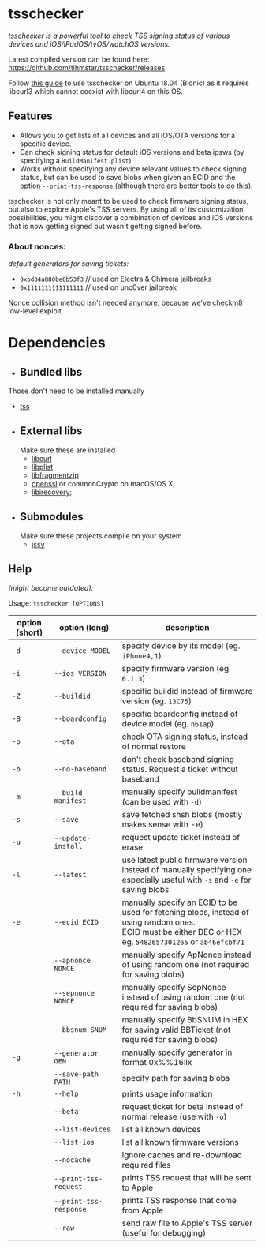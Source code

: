# tsschecker  
_tsschecker is a powerful tool to check TSS signing status of various devices and iOS/iPadOS/tvOS/watchOS versions._

Latest compiled version can be found here: https://github.com/tihmstar/tsschecker/releases.

Follow [this guide](https://dev.to/jake/using-libcurl3-and-libcurl4-on-ubuntu-1804-bionic-184g) to use tsschecker on Ubuntu 18.04 (Bionic) as it requires libcurl3 which cannot coexist with libcurl4 on this OS.

## Features  
* Allows you to get lists of all devices and all iOS/OTA versions for a specific device.
* Can check signing status for default iOS versions and beta ipsws (by specifying a `BuildManifest.plist`)
* Works without specifying any device relevant values to check signing status, but can be used to save blobs when given an ECID and the option `--print-tss-response` (although there are better tools to do this).

tsschecker is not only meant to be used to check firmware signing status, but also to explore Apple's TSS servers.
By using all of its customization possibilities, you might discover a combination of devices and iOS versions that is now getting signed but wasn't getting signed before. 

### About nonces:
_default generators for saving tickets:_
* `0xbd34a880be0b53f3` // used on Electra & Chimera jailbreaks
* `0x1111111111111111` // used on unc0ver jailbreak

Nonce collision method isn't needed anymore, because we've [checkm8](https://github.com/axi0mx/ipwndfu) low-level exploit.

# Dependencies
*  ## Bundled libs
  Those don't need to be installed manually
  * [tss](https://github.com/libimobiledevice)
* ## External libs
  Make sure these are installed
  * [libcurl](https://curl.haxx.se/libcurl/)
  * [libplist](https://github.com/libimobiledevice/libplist)
  * [libfragmentzip](https://github.com/tihmstar/libfragmentzip)
  * [openssl](https://github.com/openssl/openssl) or commonCrypto on macOS/OS X;
  * [libirecovery](https://github.com/libimobiledevice/libirecovery);
* ## Submodules
  Make sure these projects compile on your system
  * [jssy](https://github.com/tihmstar/jssy)

## Help  
_(might become outdated):_

Usage: `tsschecker [OPTIONS]`

| option (short) | option (long)             | description                                                                       |
|----------------|---------------------------|-----------------------------------------------------------------------------------|
|  `-d`          | `--device MODEL`          | specify device by its model (eg. `iPhone4,1`)                                     |
|  `-i`          | `--ios VERSION`           | specify firmware version (eg. `6.1.3`)                                                 |
|  `-Z`				      | `--buildid `	| specific buildid instead of firmware version (eg. `13C75`)							               |
|  `-B` 	   | `--boardconfig `	   | specific boardconfig instead of device model (eg. `n61ap`)						             |
|  `-o`          | `--ota`	                 | check OTA signing status, instead of normal restore                               |
|  `-b`          | `--no-baseband`           | don't check baseband signing status. Request a ticket without baseband            |
|  `-m`          |`--build-manifest`   | manually specify buildmanifest (can be used with `-d`)                           | 
|  `-s`          | `--save`		     		       | save fetched shsh blobs (mostly makes sense with -e)                              |
|  `-u`          |`--update-install         `| request update ticket instead of erase                          |  
|  `-l`			     | `--latest`  				       | use latest public firmware version instead of manually specifying one<br>especially useful with `-s` and `-e` for saving blobs                                                                                              |
|  `-e`          | `--ecid ECID`	         | manually specify an ECID to be used for fetching blobs, instead of using random ones. <br>ECID must be either DEC or HEX eg. `5482657301265` or `ab46efcbf71`                                                          |
|      			     | `--apnonce NONCE`   		   | manually specify ApNonce instead of using random one (not required for saving blobs) |
|      			     | `--sepnonce NONCE`        | manually specify SepNonce instead of using random one (not required for saving blobs) 		                                                                                                                                  |
|                           | `--bbsnum SNUM`        | manually specify BbSNUM in HEX for saving valid BBTicket (not required for saving blobs)                                                                                                                                   |
|  `-g`                       | `--generator GEN`        | manually specify generator in format 0x%%16llx                                                                                                                                         |
|      			     | `--save-path PATH`        | specify path for saving blobs 		 			
|  `-h`          | `--help`                  | prints usage information                                                          |											 |
|                |`--beta`	             | request ticket for beta instead of normal release (use with `-o`)                |
|                |`--list-devices`          | list all known devices                                                            |
|                |`--list-ios`	             | list all known firmware versions                                                       |
|                |`--nocache`       	     | ignore caches and re-download required files                                      |
|                |`--print-tss-request`      | prints TSS request that will be sent to Apple                                      |
|                |`--print-tss-response`     | prints TSS response that come from Apple                                  |
|                |`--raw`     | send raw file to Apple's TSS server (useful for debugging)                                 |
